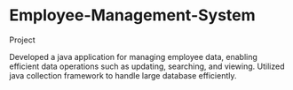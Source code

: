 # Employee-Management-System
Project


Developed a java application for managing employee data, enabling efficient data
operations such as updating, searching, and viewing.
Utilized java collection framework to handle large database efficiently.
